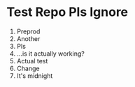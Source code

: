 # Test Repo Pls Ignore

1. Preprod
1. Another
1. Pls
1. ...is it actually working?
1. Actual test
1. Change
1. It's midnight
